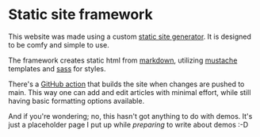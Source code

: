 # Static site framework

This website was made using a custom [static site generator](https://en.wikipedia.org/wiki/Static_site_generator). It is designed to be comfy and simple to use.

The framework creates static html from [markdown](https://en.wikipedia.org/wiki/Markdown), utilizing [mustache](https://en.wikipedia.org/wiki/Mustache_\(template_system\)) templates and [sass](https://en.wikipedia.org/wiki/Sass_\(style_sheet_language\)) for styles.

There's a [GitHub action](https://github.com/thykka/demo-fx/blob/main/.github/workflows/static.yml) that builds the site when changes are pushed to main. This way one can add and edit articles with minimal effort, while still having basic formatting options available.

And if you're wondering; no, this hasn't got anything to do with demos. It's just a placeholder page I put up while *preparing* to write about demos :-D
